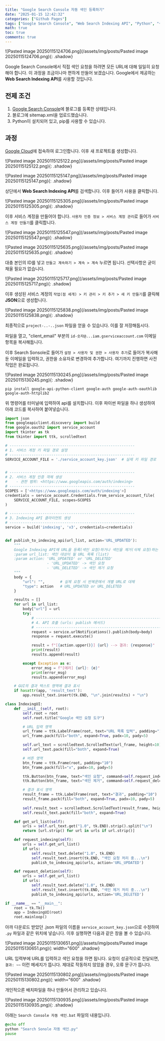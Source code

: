 ```yaml
---
title: "Google Search Console 자동 색인 등록하기"
date: "2025-01-15 12:42:32"
categories: ["Github Pages"]
tags: ["Google Search Console", "Web Search Indexing API", "Python", "색인 요청", "서비스 계정", "JSON", "GUI", "URL 목록"]
math: true
toc: true
comments: true
---
```


![Pasted image 20250115124706.png](/assets/img/posts/Pasted image 20250115124706.png){: .shadow}

Google Search Console에서 직접 색인 요청을 하려면 모든 URL에 대해 일일히 요청해야 합니다. 이 과정을 조금이나마 편하게 만들어 보겠습니다. Google에서 제공하는 **Web Search Indexing API**를 사용할 것입니다.

## 전제 조건

1. [Google Search Console](https://search.google.com/search-console?hl=ko)에 블로그를 등록한 상태입니다.
2. 블로그에 sitemap.xml을 업로드했습니다.
3. Python이 설치되어 있고, pip를 사용할 수 있습니다.

## 과정

[Google Cloud](https://console.cloud.google.com/)에 접속하여 로그인합니다. 이후 새 프로젝트를 생성합니다.

![Pasted image 20250115125122.png](/assets/img/posts/Pasted image 20250115125122.png){: .shadow}

![Pasted image 20250115125147.png](/assets/img/posts/Pasted image 20250115125147.png){: .shadow}

상단에서 **Web Search Indexing API**를 검색합니다. 이후 들어가 사용을 클릭합니다.

![Pasted image 20250115125305.png](/assets/img/posts/Pasted image 20250115125305.png){: .shadow}

이후 서비스 계정을 만들어야 합니다. `사용자 인증 정보 > 서비스 계정 관리`로 들어가 `서비스 계정 만들기`를 클릭합니다.

![Pasted image 20250115125547.png](/assets/img/posts/Pasted image 20250115125547.png){: .shadow}

![Pasted image 20250115125635.png](/assets/img/posts/Pasted image 20250115125635.png){: .shadow}

대충 본인의 ID를 넣고 `만들고 계속하기 > 계속 > 계속` 누르면 됩니다. 선택사항은 굳이 채울 필요가 없습니다.

![Pasted image 20250115125717.png](/assets/img/posts/Pasted image 20250115125717.png){: .shadow}

이후 생성된 서비스 계정의 `작업(점 세개) > 키 관리 > 키 추가 > 새 키 만들기`를 클릭해 **JSON**으로 생성합니다.

![Pasted image 20250115125838.png](/assets/img/posts/Pasted image 20250115125838.png){: .shadow}

최종적으로 `project-..-..json` 파일을 얻을 수 있습니다. 이를 잘 저장해둡시다.

파일을 열고, "client_email" 부분의 `id-숫자@...iam.gserviceaccount.com` 이메일 항목을 복사해둡니다.

이후 Search Sonsole로 들어가 `설정 > 사용자 및 권한 > 사용자 추가`로 들어가 복사해둔 이메일을 입력하고, 권한을 소유자로 변경하여 추가합니다. 여기까지 진행하면 사전 작업은 완료됩니다.

![Pasted image 20250115130245.png](/assets/img/posts/Pasted image 20250115130245.png){: .shadow}

```shell
pip install google-api-python-client google-auth google-auth-oauthlib google-auth-httplib2
```

위 명령어를 터미널에 입력하여 api를 설치합니다. 이후 파이썬 파일을 하나 생성하여 아래 코드를 복사하여 붙여넣습니다.

```python
import json
from googleapiclient.discovery import build
from google.oauth2 import service_account
import tkinter as tk
from tkinter import ttk, scrolledtext

# ---------------------------------------------------------
# 1. 서비스 계정 키 파일 경로 설정
# ---------------------------------------------------------
SERVICE_ACCOUNT_FILE = './service_account_key.json'  # 실제 키 파일 경로


# ---------------------------------------------------------
# 2. 서비스 계정 인증 객체 생성
#    - 권한 범위: <https://www.googleapis.com/auth/indexing>
# ---------------------------------------------------------
SCOPES = ['<https://www.googleapis.com/auth/indexing'>]
credentials = service_account.Credentials.from_service_account_file(
    SERVICE_ACCOUNT_FILE, scopes=SCOPES
)

# ---------------------------------------------------------
# 3. Indexing API 클라이언트 생성
# ---------------------------------------------------------
service = build('indexing', 'v3', credentials=credentials)


def publish_to_indexing_api(url_list, action='URL_UPDATED'):
    """
    Google Indexing API에 URL을 등록(색인 요청)하거나 색인을 제거(삭제 요청)하는 함수.
    :param url_list: 색인 대상이 될 URL 목록 (list)
    :param action: 'URL_UPDATED' or 'URL_DELETED'
                   - 'URL_UPDATED' -> 색인 요청
                   - 'URL_DELETED' -> 색인 제거 요청
    """
    body = {
        "url": "",       # 실제 요청 시 반복문에서 개별 URL로 대체
        "type": action   # URL_UPDATED or URL_DELETED
    }

    results = []
    for url in url_list:
        body["url"] = url
        try:
            # ---------------------------------------------------------
            # 4. API 호출 (urls: publish 메서드)
            # ---------------------------------------------------------
            request = service.urlNotifications().publish(body=body)
            response = request.execute()

            result = f"[{action.upper()}] {url} --> 결과: {response}"
            print(result)
            results.append(result)

        except Exception as e:
            error_msg = f"[에러] {url}: {e}"
            print(error_msg)
            results.append(error_msg)

    # GUI의 결과 텍스트 영역에 결과 표시
    if hasattr(app, 'result_text'):
        app.result_text.insert(tk.END, "\n".join(results) + "\n")

class IndexingUI:
    def __init__(self, root):
        self.root = root
        self.root.title("Google 색인 요청 도구")

        # URL 입력 영역
        url_frame = ttk.LabelFrame(root, text="URL 목록 입력", padding="10")
        url_frame.pack(fill="both", expand=True, padx=10, pady=5)

        self.url_text = scrolledtext.ScrolledText(url_frame, height=10)
        self.url_text.pack(fill="both", expand=True)

        # 버튼 영역
        btn_frame = ttk.Frame(root, padding="10")
        btn_frame.pack(fill="x", padx=10, pady=5)

        ttk.Button(btn_frame, text="색인 요청", command=self.request_indexing).pack(side="left", padx=5)
        ttk.Button(btn_frame, text="색인 제거", command=self.request_deletion).pack(side="left", padx=5)

        # 결과 표시 영역
        result_frame = ttk.LabelFrame(root, text="결과", padding="10")
        result_frame.pack(fill="both", expand=True, padx=10, pady=5)
        
        self.result_text = scrolledtext.ScrolledText(result_frame, height=10)
        self.result_text.pack(fill="both", expand=True)

    def get_url_list(self):
        urls = self.url_text.get("1.0", tk.END).strip().split("\n")
        return [url.strip() for url in urls if url.strip()]

    def request_indexing(self):
        urls = self.get_url_list()
        if urls:
            self.result_text.delete("1.0", tk.END)
            self.result_text.insert(tk.END, "색인 요청 처리 중...\n")
            publish_to_indexing_api(urls, action='URL_UPDATED')

    def request_deletion(self):
        urls = self.get_url_list()
        if urls:
            self.result_text.delete("1.0", tk.END)
            self.result_text.insert(tk.END, "색인 제거 처리 중...\n")
            publish_to_indexing_api(urls, action='URL_DELETED')

if __name__ == "__main__":
    root = tk.Tk()
    app = IndexingUI(root)
    root.mainloop()
```

아까 다운로드 받았던 .json 파일의 이름을 `service_account_key.json`으로 수정하여 `.py` 파일과 같은 위치에 넣습니다. 이후 실행하면 다음과 같은 창을 볼 수 있습니다.

![Pasted image 20250115130651.png](/assets/img/posts/Pasted image 20250115130651.png){: width="600" .shadow}

URL 입력부에 URL를 입력하고 색인 요청을 하면 됩니다. 요청이 성공적으로 전달되면, `결과: ~~` 이런 메세지가 뜹니다. 제대로 작동하지 않았을 경우, 오류 문구가 뜹니다. 

![Pasted image 20250115130802.png](/assets/img/posts/Pasted image 20250115130802.png){: width="600" .shadow}

개인적으론 배치파일을 하나 만들어서 관리하고 있습니다.

![Pasted image 20250115130935.png](/assets/img/posts/Pasted image 20250115130935.png){: .shadow}

아래는 `Search Console 자동 색인.bat` 파일의 내용입니다.

```bat
@echo off
python "Search Sonole 자동 색인.py"
pause
```